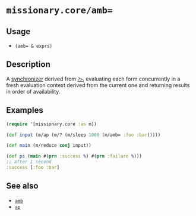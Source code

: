# `missionary.core/amb=`

## Usage
* `(amb= & exprs)`

## Description
A [synchronizer](/synchronizers.html) derived from [`?>`](/api/missionary.core/flatten.html), evaluating each form
concurrently in a fresh evaluation context derived from the current one and returning results in order of availability.

## Examples
```clojure
(require '[missionary.core :as m])

(def input (m/ap (m/? (m/sleep 1000 (m/amb= :foo :bar)))))

(def main (m/reduce conj input))

(def ps (main #(prn :success %) #(prn :failure %)))
;; after 1 second
:success [:foo :bar]
```

## See also
* [`amb`](/api/missionary.core/amb.html)
* [`ap`](/api/missionary.core/ap.html)